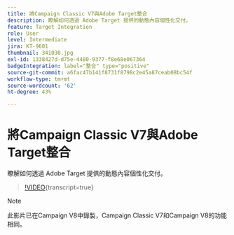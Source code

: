 ```yaml
---
title: 將Campaign Classic V7與Adobe Target整合
description: 瞭解如何透過 Adobe Target 提供的動態內容個性化交付。
feature: Target Integration
role: User
level: Intermediate
jira: KT-9601
thumbnail: 341030.jpg
exl-id: 1338427d-d75e-4480-9377-f8e68e067364
badgeIntegration: label="整合" type="positive"
source-git-commit: a6fac47b141f8731f8798c2e45a87ceab08bc54f
workflow-type: tm+mt
source-wordcount: '62'
ht-degree: 43%

---
```


# 將Campaign Classic V7與Adobe Target整合

瞭解如何透過 Adobe Target 提供的動態內容個性化交付。

>[!VIDEO](https://video.tv.adobe.com/v/3453268?quality=12&learn=on&captions=chi_hant){transcript=true}

>[!NOTE]
> 此影片已在Campaign V8中錄製，Campaign Classic V7和Campaign V8的功能相同。

